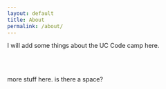 ```yaml
---
layout: default
title: About
permalink: /about/
---
```


I will add some things about the UC Code camp here. 

<br><br>

more stuff here. is there a space?